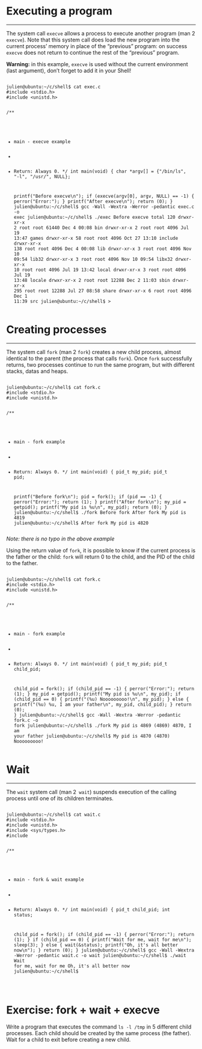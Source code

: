 <h1>Executing a program</h1>
<hr>
<p>The system call <code>execve</code> allows a process to execute another program (man 2 <code>execve</code>). Note that this system call does load the new program into the current process’ memory in place of the “previous” program: on success <code>execve</code> does not return to continue the rest of the “previous” program.</p>
<p><b>Warning:</b> in this example, <code>execve</code> is used without the current environment (last argument), don’t forget to add it in your Shell!</p>
<pre><code>
julien@ubuntu:~/c/shell$ cat exec.c
#include &lt;stdio.h&gt;
#include &lt;unistd.h&gt;

/**
 * main - execve example
 *
 * Return: Always 0.
 */
int main(void)
{
    char *argv[] = {"/bin/ls", "-l", "/usr/", NULL};

    printf("Before execve\n");
    if (execve(argv[0], argv, NULL) == -1)
    {
        perror("Error:");
    }
    printf("After execve\n");
    return (0);
}
julien@ubuntu:~/c/shell$ gcc -Wall -Wextra -Werror -pedantic exec.c -o exec
julien@ubuntu:~/c/shell$ ./exec
Before execve
total 120
drwxr-xr-x   2 root root 61440 Dec  4 00:08 bin
drwxr-xr-x   2 root root  4096 Jul 19 13:47 games
drwxr-xr-x  58 root root  4096 Oct 27 13:10 include
drwxr-xr-x 138 root root  4096 Dec  4 00:08 lib
drwxr-xr-x   3 root root  4096 Nov 10 09:54 lib32
drwxr-xr-x   3 root root  4096 Nov 10 09:54 libx32
drwxr-xr-x  10 root root  4096 Jul 19 13:42 local
drwxr-xr-x   3 root root  4096 Jul 19 13:48 locale
drwxr-xr-x   2 root root 12288 Dec  2 11:03 sbin
drwxr-xr-x 295 root root 12288 Jul 27 08:58 share
drwxr-xr-x   6 root root  4096 Dec  1 11:39 src
julien@ubuntu:~/c/shell$ >
</pre></code>
<h1>Creating processes</h1>
<hr>
<p>The system call <code>fork</code> (man 2 <code>fork</code>) creates a new child process, almost identical to the parent (the process that calls <code>fork</code>). Once <code>fork</code> successfully returns, two processes continue to run the same program, but with different stacks, datas and heaps.</p>
<pre><code>
julien@ubuntu:~/c/shell$ cat fork.c
#include &lt;stdio.h&gt;
#include &lt;unistd.h&gt;

/**
 * main - fork example
 *
 * Return: Always 0.
 */
int main(void)
{
    pid_t my_pid;
    pid_t pid;

    printf("Before fork\n");
    pid = fork();
    if (pid == -1)
    {
        perror("Error:");
        return (1);
    }
    printf("After fork\n");
    my_pid = getpid();
    printf("My pid is %u\n", my_pid);
    return (0);
}
julien@ubuntu:~/c/shell$ ./fork
Before fork
After fork
My pid is 4819
julien@ubuntu:~/c/shell$ After fork
My pid is 4820
</pre></code>
<i>Note: there is no typo in the above example</i>
<p>Using the return value of <code>fork</code>, it is possible to know if the current process is the father or the child: <code>fork</code> will return 0 to the child, and the PID of the child to the father.
<pre><code>
julien@ubuntu:~/c/shell$ cat fork.c
#include &lt;stdio.h&gt;
#include &lt;unistd.h&gt;

/**
 * main - fork example
 *
 * Return: Always 0.
 */
int main(void)
{
    pid_t my_pid;
    pid_t child_pid;

    child_pid = fork();
    if (child_pid == -1)
    {
        perror("Error:");
        return (1);
    }
    my_pid = getpid();
    printf("My pid is %u\n", my_pid);
    if (child_pid == 0)
    {
        printf("(%u) Nooooooooo!\n", my_pid);
    }
    else
    {
        printf("(%u) %u, I am your father\n", my_pid, child_pid);
    }
    return (0);
}
julien@ubuntu:~/c/shell$ gcc -Wall -Wextra -Werror -pedantic fork.c -o fork
julien@ubuntu:~/c/shell$ ./fork
My pid is 4869
(4869) 4870, I am your father
julien@ubuntu:~/c/shell$ My pid is 4870
(4870) Nooooooooo!
</pre></code>
<h1>Wait</h1>
<hr>
<p>The <code>wait</code> system call (man 2<code> wait</code>) suspends execution of the calling process until one of its children terminates.</p>
<pre><code>
julien@ubuntu:~/c/shell$ cat wait.c
#include &lt;stdio.h&gt;
#include &lt;unistd.h&gt;
#include &lt;sys/types.h&gt;
#include <sys/wait.h>

/**
 * main - fork & wait example
 *
 * Return: Always 0.
 */
int main(void)
{
    pid_t child_pid;
    int status;

    child_pid = fork();
    if (child_pid == -1)
    {
        perror("Error:");
        return (1);
    }
    if (child_pid == 0)
    {
        printf("Wait for me, wait for me\n");
        sleep(3);
    }
    else
    {
        wait(&status);
        printf("Oh, it's all better now\n");
    }
    return (0);
}
julien@ubuntu:~/c/shell$ gcc -Wall -Wextra -Werror -pedantic wait.c -o wait
julien@ubuntu:~/c/shell$ ./wait
Wait for me, wait for me
Oh, it's all better now
julien@ubuntu:~/c/shell$
</pre> </code>
<h1>Exercise: fork + wait + execve</h1>
<p>Write a program that executes the command <code>ls -l /tmp</code> in 5 different child processes. Each child should be created by the same process (the father). Wait for a child to exit before creating a new child.</p>

